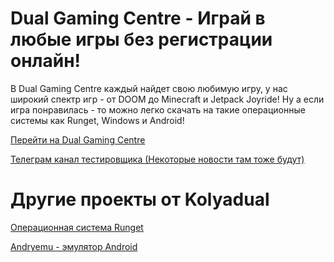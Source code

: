 # Dual Gaming Centre - Играй в любые игры без регистрации онлайн!

В Dual Gaming Centre каждый найдет свою любимую игру, у нас широкий спектр игр - от DOOM до Minecraft и Jetpack Joyride! Ну а если игра понравилась - то можно легко скачать на такие операционные системы как Runget, Windows и Android!

<a href="https://kolyadual.github.io/dualgamingcentre/">Перейти на Dual Gaming Centre</a>


<a href="https://t.me/fffbnx">Телеграм канал тестировщика (Некоторые новости там тоже будут)</a>

# Другие проекты от Kolyadual

<a href="https://github.com/Kolyadual/Runget-next_generating_operating_system?ysclid=mdr9zpvc7i263586957">Операционная система Runget</a>

<a href="https://github.com/Kolyadual/Andryemu">Andryemu - эмулятор Android</a>
